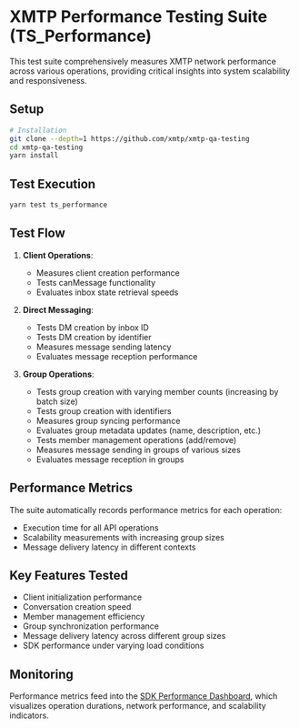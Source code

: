 # XMTP Performance Testing Suite (TS_Performance)

This test suite comprehensively measures XMTP network performance across various operations, providing critical insights into system scalability and responsiveness.

## Setup

```bash
# Installation
git clone --depth=1 https://github.com/xmtp/xmtp-qa-testing
cd xmtp-qa-testing
yarn install
```

## Test Execution

```bash
yarn test ts_performance
```

## Test Flow

1. **Client Operations**:

   - Measures client creation performance
   - Tests canMessage functionality
   - Evaluates inbox state retrieval speeds

2. **Direct Messaging**:

   - Tests DM creation by inbox ID
   - Tests DM creation by identifier
   - Measures message sending latency
   - Evaluates message reception performance

3. **Group Operations**:
   - Tests group creation with varying member counts (increasing by batch size)
   - Tests group creation with identifiers
   - Measures group syncing performance
   - Evaluates group metadata updates (name, description, etc.)
   - Tests member management operations (add/remove)
   - Measures message sending in groups of various sizes
   - Evaluates message reception in groups

## Performance Metrics

The suite automatically records performance metrics for each operation:

- Execution time for all API operations
- Scalability measurements with increasing group sizes
- Message delivery latency in different contexts

## Key Features Tested

- Client initialization performance
- Conversation creation speed
- Member management efficiency
- Group synchronization performance
- Message delivery latency across different group sizes
- SDK performance under varying load conditions

## Monitoring

Performance metrics feed into the [SDK Performance Dashboard](https://app.datadoghq.com/dashboard/9z2-in4-3we/), which visualizes operation durations, network performance, and scalability indicators.
